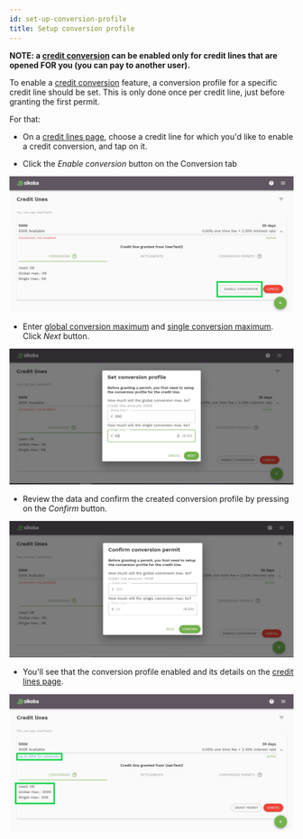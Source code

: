 ```yaml
---
id: set-up-conversion-profile
title: Setup conversion profile
---
```


**NOTE: a [credit conversion](vocabulary.md#credit-conversion) can be enabled only for credit lines that are opened FOR you (you can pay to another user).**

To enable a [credit conversion](vocabulary.md#credit-conversion) feature, a conversion profile for a specific credit line should be set. This is only done once per credit line, just before granting the first permit.

For that:

- On a [credit lines page](credit-lines-page.md), choose a credit line for which you'd like to enable a credit conversion, and tap on it.

- Click the *Enable conversion* button on the Conversion tab

<img src="../assets/web/conversion-profile1.png" alt="conversion profile image" />

- Enter [global conversion maximum](vocabulary.md#global-conversion-max) and [single conversion maximum](vocabulary.md#single-conversion-max). Click *Next* button.

<img src="../assets/web/conversion-profile2.JPG" alt="conversion profile image" />

- Review the data and confirm the created conversion profile by pressing on the *Confirm* button.

<img src="../assets/web/conversion-profile3.JPG" alt="conversion profile image" />

- You'll see that the conversion profile enabled and its details on the [credit lines page](credit-lines-page.md).

<img src="../assets/web/conversion-profile4.png" alt="conversion profile image" />